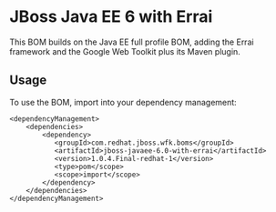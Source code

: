 JBoss Java EE 6 with Errai
==========================

This BOM builds on the Java EE full profile BOM, adding the Errai framework and the Google Web Toolkit plus its Maven plugin.
 
Usage
-----

To use the BOM, import into your dependency management:

    <dependencyManagement>
        <dependencies>
            <dependency>
               <groupId>com.redhat.jboss.wfk.boms</groupId>
               <artifactId>jboss-javaee-6.0-with-errai</artifactId>
               <version>1.0.4.Final-redhat-1</version>
               <type>pom</scope>
               <scope>import</scope>
            </dependency>
        </dependencies>
    </dependencyManagement>
